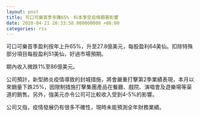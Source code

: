 ```yaml
---
layout: post
title: 可口可樂首季多賺65%　料本季受疫情顯著影響
date: 2020-04-21 20:33:58.000000000 +08:00
categories: rss
---
```


可口可樂首季盈利按年上升65%，升至27.8億美元，每股盈利64美仙。扣除特殊部分項目每股盈利51美仙，好過市場預期。

期內收入微跌1%至86億美元。

公司預計，新型肺炎疫情導致的封城措施，將會嚴重打擊第2季業績表現，本月以來銷量下跌25%，因限制措施打擊集團產品在餐廳、戲院、演唱會及遊樂場等渠道的銷售。另外，強美元亦令公司可比較收入受到4-5%的影響。

公司又指，疫情發展仍有很多不確性，現時未能預測全年財務業績。

